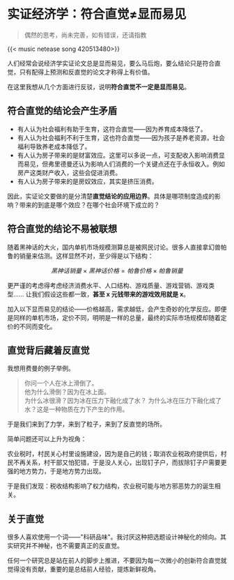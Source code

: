 #  实证经济学：符合直觉≠显而易见


>偶然的思考，尚未完善，如有错误，还请指教

{{< music netease song 420513480>}} 

人们经常会说经济学实证论文总是显而易见，要么马后炮，要么结论只是符合直觉，只有配得上预测和反直觉的论文才称得上有价值。  
  
在这里我想从几个方面进行反驳，说明**符合直觉不一定是显而易见**。  
  
## 符合直觉的结论会产生矛盾 
  
- 有人认为社会福利有助于生育，这符合直觉——因为养育成本降低了。
- 有人认为社会福利不利于生育，这也符合直觉——因为孩子是养老资源，社会福利导致养老成本降低了。
- 有人认为房子带来的是财富效应。这里可以多说一点，可支配收入影响消费显而易见，但弗里德曼还认为影响人们消费的一个关键点还在于永恒收入。例如房产这类财产收入，这些会促进消费。
- 有人认为房子带来的是房奴效应，其实是挤压消费。
  
因此，实证论文要做的是分清楚**直觉结论的应用边界**。具体是哪项制度造成的影响？带来的到底是哪个效应？在哪个社会环境下成立的？  
  
## 符合直觉的结论不易被联想  
  
随着黑神话的大火，国内单机市场规模测算总是被网民讨论。很多人直接拿幻兽帕鲁的销量来估测。这样显然不对，至少得是以下结构：

$$黑神话销量 \times 黑神话价格 = 帕鲁价格 \times 帕鲁销量$$

更严谨的考虑得考虑经济消费水平、人口结构、游戏质量、游戏营销、游戏类型...... 让我们假设这些都一致，**甚至 x 元钱带来的游戏效用就是 x**。
  
加入以下显而易见的结论——价格越高，需求越低，会产生奇妙的化学反应。即便是同样的单机市场，定价不同，明明是一样的总量，最终的实际市场规模却随着定价的不同而变化。
  
## 直觉背后藏着反直觉
  
我想用费曼的例子举例。  
  
> 你问一个人在冰上滑倒了。  
> 他为什么滑倒？因为在冰上面。  
> 为什么冰很滑？因为冰在压力下融化成了水？ 
> 为什么冰在压力下融化成了水？这是一种物质在力下产生的作用。  
  
于是我们来到了力学，来到了粒子，来到了反直觉的场所。

简单问题还可以上升为视角：

农业税时，村民关心村里设施建设，因为是自己的钱；取消农业税政府提供后，村民不再关系，村干部又怕犯错，于是没人关心，出现钉子户，而拔除钉子户需要更强的地方势力，于是地方势力出现。

于是我们发现：税收结构影响了权力结构，农业税可能与地方邪恶势力的诞生相关。

## 关于直觉

很多人喜欢使用一个词——"科研品味"。我讨厌这种把选题设计神秘化的倾向。其实研究并不神秘，也不需要真正的反直觉。

任何一个研究总是站在前人的脚步上推进，不要因为每一次微小的创新符合直觉就觉得没有贡献，重要的是总结前人经验，提炼新鲜视角。

